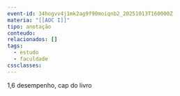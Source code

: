 ```yaml
---
event-id: 34hogvv4j1mk2ag9f90moiqnb2_20251013T160000Z
materia: "[[AOC I]]"
tipo: anotação
conteudo:
relacionados: []
tags:
  - estudo
  - faculdade
cssclasses:
---
```


1,6 desempenho, cap do livro